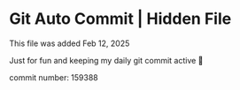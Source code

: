 # Git Auto Commit | Hidden File

This file was added Feb 12, 2025

Just for fun and keeping my daily git commit active 🤪

commit number: 159388

